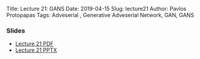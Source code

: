 Title: Lecture 21: GANS
Date: 2019-04-15
Slug: lecture21
Author: Pavlos Protopapas
Tags: Adveserial , Generative Adveserial Network, GAN, GANS


### Slides

- [Lecture 21 PDF]({attach}presentation/cs109b_lecture21_GANS.pdf)
- [Lecture 21 PPTX]({attach}presentation/cs109b_lecture21_GANS.pptx)


